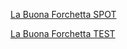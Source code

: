 [La Buona Forchetta SPOT](https://youtu.be/gAKzE_MczW0)

[La Buona Forchetta TEST](https://youtu.be/GTm76VhDWDo)

